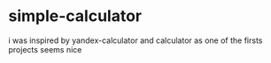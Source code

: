# simple-calculator
i was inspired by yandex-calculator and  calculator as one of the firsts projects seems nice
